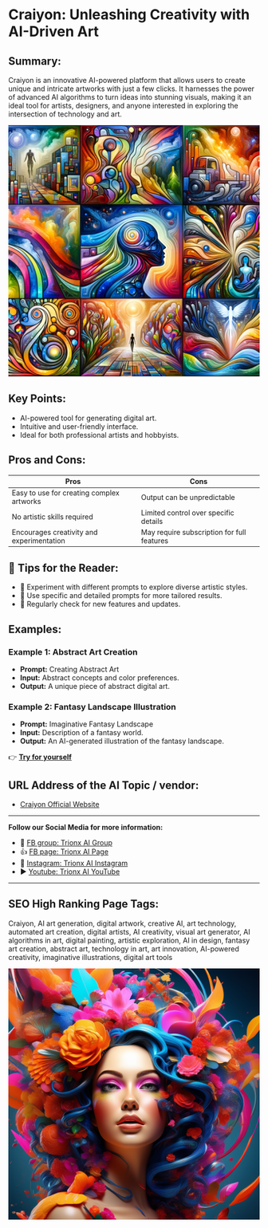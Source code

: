 
# Craiyon: Unleashing Creativity with AI-Driven Art

## Summary:
Craiyon is an innovative AI-powered platform that allows users to create unique and intricate artworks with just a few clicks. It harnesses the power of advanced AI algorithms to turn ideas into stunning visuals, making it an ideal tool for artists, designers, and anyone interested in exploring the intersection of technology and art.


![Alt text](craiyon.webp)


## Key Points:
- AI-powered tool for generating digital art.
- Intuitive and user-friendly interface.
- Ideal for both professional artists and hobbyists.

## Pros and Cons:

| Pros                                      | Cons                                     |
|-------------------------------------------|------------------------------------------|
| Easy to use for creating complex artworks | Output can be unpredictable              |
| No artistic skills required               | Limited control over specific details    |
| Encourages creativity and experimentation | May require subscription for full features|

## 🌟 Tips for the Reader:
- 🎨 Experiment with different prompts to explore diverse artistic styles.
- 🌟 Use specific and detailed prompts for more tailored results.
- 🔄 Regularly check for new features and updates.

## Examples:

### Example 1: Abstract Art Creation
- **Prompt:** Creating Abstract Art
- **Input:** Abstract concepts and color preferences.
- **Output:** A unique piece of abstract digital art.

### Example 2: Fantasy Landscape Illustration
- **Prompt:** Imaginative Fantasy Landscape
- **Input:** Description of a fantasy world.
- **Output:** An AI-generated illustration of the fantasy landscape.

👉 [**Try for yourself**](https://www.craiyon.com/)

## URL Address of the AI Topic / vendor:
- [Craiyon Official Website](https://www.craiyon.com/)

---

**Follow our Social Media for more information:**
- 📘 <a href="https://www.facebook.com/groups/trionxai" target="_blank">FB group: Trionx AI Group</a>
- 👍 <a href="https://www.facebook.com/ai.trionxai" target="_blank">FB page: Trionx AI Page</a>
- 📸 <a href="https://www.instagram.com/trionxai/" target="_blank">Instagram: Trionx AI Instagram</a>
- ▶️ <a href="https://www.youtube.com/@robotdocs/" target="_blank">Youtube: Trionx AI YouTube</a>

---

## SEO High Ranking Page Tags:
Craiyon, AI art generation, digital artwork, creative AI, art technology, automated art creation, digital artists, AI creativity, visual art generator, AI algorithms in art, digital painting, artistic exploration, AI in design, fantasy art creation, abstract art, technology in art, art innovation, AI-powered creativity, imaginative illustrations, digital art tools

![Alt text](crayon.webp)

